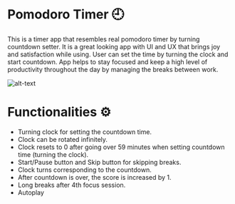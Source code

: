 # Pomodoro Timer :clock9:
This is a timer app that resembles real pomodoro timer by turning countdown setter. It is a great looking app with UI and UX that brings joy and satisfaction while using. User can set the time by turning the clock and start countdown. App helps to stay focused and keep a high level of productivity throughout the day by managing the breaks between work.


![alt-text](https://github.com/ptuzinek/Pomodoro_App/blob/master/PomodoroAppIntroGifLarge.gif)


# Functionalities :gear: 
- Turning clock for setting the countdown time.
- Clock can be rotated infinitely.
- Clock resets to 0 after going over 59 minutes when setting countdown time (turning the clock).
- Start/Pause button and Skip button for skipping breaks.
- Clock turns corresponding to the countdown.
- After countdown is over, the score is increased by 1.
- Long breaks after 4th focus session.
- Autoplay
